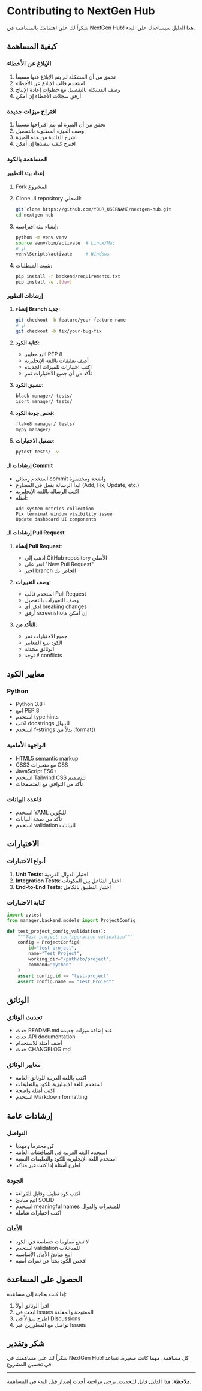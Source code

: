 # Contributing to NextGen Hub

شكراً لك على اهتمامك بالمساهمة في NextGen Hub! هذا الدليل سيساعدك على البدء.

## كيفية المساهمة

### الإبلاغ عن الأخطاء

1. تحقق من أن المشكلة لم يتم الإبلاغ عنها مسبقاً
2. استخدم قالب الإبلاغ عن الأخطاء
3. وصف المشكلة بالتفصيل مع خطوات إعادة الإنتاج
4. أرفق سجلات الأخطاء إن أمكن

### اقتراح ميزات جديدة

1. تحقق من أن الميزة لم يتم اقتراحها مسبقاً
2. وصف الميزة المطلوبة بالتفصيل
3. اشرح الفائدة من هذه الميزة
4. اقترح كيفية تنفيذها إن أمكن

### المساهمة بالكود

#### إعداد بيئة التطوير

1. Fork المشروع
2. Clone الـ repository المحلي:
   ```bash
   git clone https://github.com/YOUR_USERNAME/nextgen-hub.git
   cd nextgen-hub
   ```

3. إنشاء بيئة افتراضية:
   ```bash
   python -m venv venv
   source venv/bin/activate  # Linux/Mac
   # أو
   venv\Scripts\activate     # Windows
   ```

4. تثبيت المتطلبات:
   ```bash
   pip install -r backend/requirements.txt
   pip install -e .[dev]
   ```

#### إرشادات التطوير

1. **إنشاء Branch جديد**:
   ```bash
   git checkout -b feature/your-feature-name
   # أو
   git checkout -b fix/your-bug-fix
   ```

2. **كتابة الكود**:
   - اتبع معايير PEP 8
   - أضف تعليقات باللغة الإنجليزية
   - اكتب اختبارات للميزات الجديدة
   - تأكد من أن جميع الاختبارات تمر

3. **تنسيق الكود**:
   ```bash
   black manager/ tests/
   isort manager/ tests/
   ```

4. **فحص جودة الكود**:
   ```bash
   flake8 manager/ tests/
   mypy manager/
   ```

5. **تشغيل الاختبارات**:
   ```bash
   pytest tests/ -v
   ```

#### إرشادات الـ Commit

- استخدم رسائل commit واضحة ومختصرة
- ابدأ الرسالة بفعل في المضارع (Add, Fix, Update, etc.)
- اكتب الرسالة باللغة الإنجليزية
- أمثلة:
  ```
  Add system metrics collection
  Fix terminal window visibility issue
  Update dashboard UI components
  ```

#### إرشادات الـ Pull Request

1. **إنشاء Pull Request**:
   - اذهب إلى GitHub repository الأصلي
   - انقر على "New Pull Request"
   - اختر branch الخاص بك

2. **وصف التغييرات**:
   - استخدم قالب Pull Request
   - وصف التغييرات بالتفصيل
   - اذكر أي breaking changes
   - أرفق screenshots إن أمكن

3. **التأكد من**:
   - جميع الاختبارات تمر
   - الكود يتبع المعايير
   - الوثائق محدثة
   - لا توجد conflicts

## معايير الكود

### Python

- Python 3.8+
- اتبع PEP 8
- استخدم type hints
- اكتب docstrings للدوال
- استخدم f-strings بدلاً من .format()

### الواجهة الأمامية

- HTML5 semantic markup
- CSS3 مع متغيرات CSS
- JavaScript ES6+
- استخدم Tailwind CSS للتصميم
- تأكد من التوافق مع المتصفحات

### قاعدة البيانات

- استخدم YAML للتكوين
- تأكد من صحة البيانات
- استخدم validation للبيانات

## الاختبارات

### أنواع الاختبارات

1. **Unit Tests**: اختبار الدوال الفردية
2. **Integration Tests**: اختبار التفاعل بين المكونات
3. **End-to-End Tests**: اختبار التطبيق بالكامل

### كتابة الاختبارات

```python
import pytest
from manager.backend.models import ProjectConfig

def test_project_config_validation():
    """Test project configuration validation"""
    config = ProjectConfig(
        id="test-project",
        name="Test Project",
        working_dir="/path/to/project",
        command="python"
    )
    assert config.id == "test-project"
    assert config.name == "Test Project"
```

## الوثائق

### تحديث الوثائق

- حدث README.md عند إضافة ميزات جديدة
- حدث API documentation
- أضف أمثلة للاستخدام
- حدث CHANGELOG.md

### معايير الوثائق

- اكتب باللغة العربية للوثائق العامة
- استخدم اللغة الإنجليزية للكود والتعليقات
- اكتب أمثلة واضحة
- استخدم Markdown formatting

## إرشادات عامة

### التواصل

- كن محترماً ومهذباً
- استخدم اللغة العربية في المناقشات العامة
- استخدم اللغة الإنجليزية للكود والتعليقات التقنية
- اطرح أسئلة إذا كنت غير متأكد

### الجودة

- اكتب كود نظيف وقابل للقراءة
- اتبع مبادئ SOLID
- استخدم meaningful names للمتغيرات والدوال
- اكتب اختبارات شاملة

### الأمان

- لا تضع معلومات حساسة في الكود
- استخدم validation للمدخلات
- اتبع مبادئ الأمان الأساسية
- افحص الكود بحثاً عن ثغرات أمنية

## الحصول على المساعدة

إذا كنت بحاجة إلى مساعدة:

1. اقرأ الوثائق أولاً
2. ابحث في Issues المفتوحة والمغلقة
3. اطرح سؤالاً في Discussions
4. تواصل مع المطورين عبر Issues

## شكر وتقدير

شكراً لك على مساهمتك في NextGen Hub! كل مساهمة، مهما كانت صغيرة، تساعد في تحسين المشروع.

---

**ملاحظة**: هذا الدليل قابل للتحديث. يرجى مراجعة أحدث إصدار قبل البدء في المساهمة. 